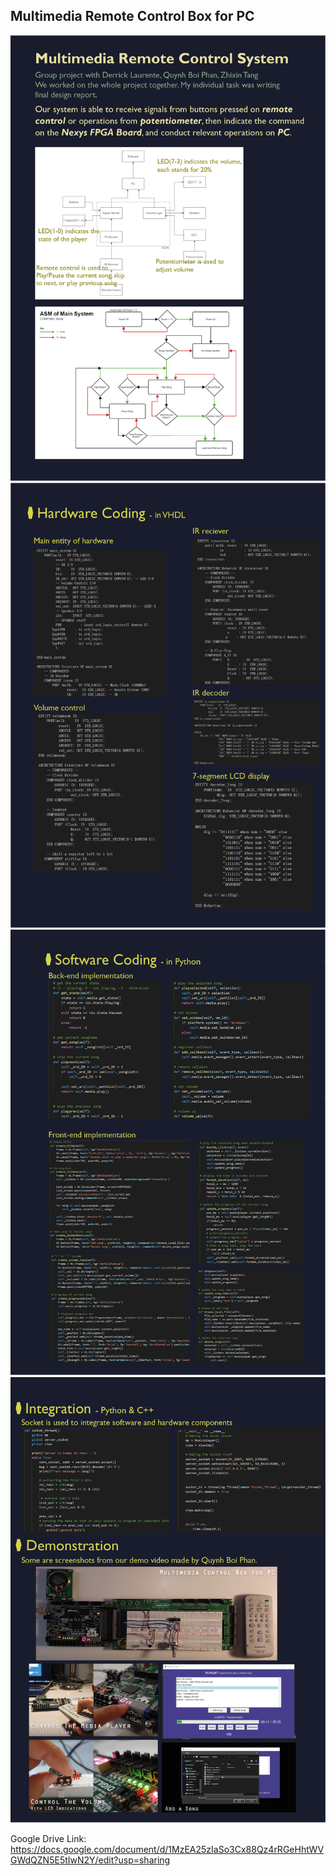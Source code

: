 ## Multimedia Remote Control Box for PC

![Image text](https://github.com/RebeccaSY/Multimedia_Remote_Control_Box_for_PC/blob/main/images/project02-01.png)  
![Image text](https://github.com/RebeccaSY/Multimedia_Remote_Control_Box_for_PC/blob/main/images/project02-02.png)  
![Image text](https://github.com/RebeccaSY/Multimedia_Remote_Control_Box_for_PC/blob/main/images/project02-03.png)  
![Image text](https://github.com/RebeccaSY/Multimedia_Remote_Control_Box_for_PC/blob/main/images/project02-04.png)  


Google Drive Link: https://docs.google.com/document/d/1MzEA25zIaSo3Cx88Qz4rRGeHhtWVGWdQZN5E5tIwN2Y/edit?usp=sharing
